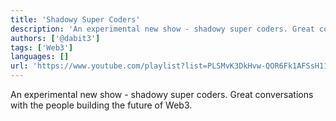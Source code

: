 ```yaml
---
title: 'Shadowy Super Coders'
description: 'An experimental new show - shadowy super coders. Great conversations with the people building the future of Web3.'
authors: ['@dabit3']
tags: ['Web3']
languages: []
url: 'https://www.youtube.com/playlist?list=PLSMvK3DkHvw-QOR6Fk1AFSsH11xD5nA2X'
---
```


An experimental new show - shadowy super coders. Great conversations with the people building the future of Web3.
